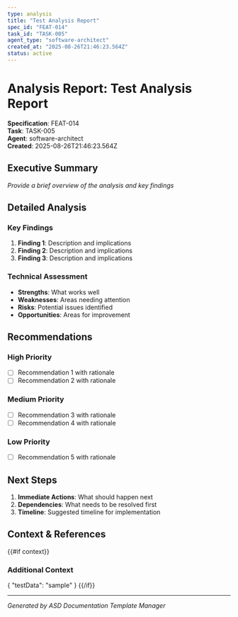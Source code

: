 ```yaml
---
type: analysis
title: "Test Analysis Report"
spec_id: "FEAT-014"
task_id: "TASK-005"
agent_type: "software-architect"
created_at: "2025-08-26T21:46:23.564Z"
status: active
---
```


# Analysis Report: Test Analysis Report

**Specification**: FEAT-014  
**Task**: TASK-005  
**Agent**: software-architect  
**Created**: 2025-08-26T21:46:23.564Z

## Executive Summary

_Provide a brief overview of the analysis and key findings_

## Detailed Analysis

### Key Findings

1. **Finding 1**: Description and implications
2. **Finding 2**: Description and implications
3. **Finding 3**: Description and implications

### Technical Assessment

- **Strengths**: What works well
- **Weaknesses**: Areas needing attention
- **Risks**: Potential issues identified
- **Opportunities**: Areas for improvement

## Recommendations

### High Priority
- [ ] Recommendation 1 with rationale
- [ ] Recommendation 2 with rationale

### Medium Priority
- [ ] Recommendation 3 with rationale
- [ ] Recommendation 4 with rationale

### Low Priority
- [ ] Recommendation 5 with rationale

## Next Steps

1. **Immediate Actions**: What should happen next
2. **Dependencies**: What needs to be resolved first
3. **Timeline**: Suggested timeline for implementation

## Context & References

{{#if context}}
### Additional Context
{
  "testData": "sample"
}
{{/if}}

---
*Generated by ASD Documentation Template Manager*
